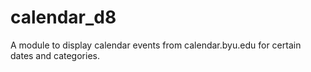 # calendar_d8
A module to display calendar events from calendar.byu.edu for certain dates and categories.
